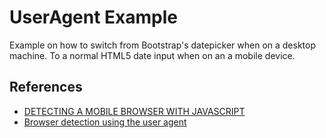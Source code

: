 # UserAgent Example

Example on how to switch from Bootstrap's datepicker when on a desktop machine. To a normal HTML5 date input when on an a mobile device.

## References

* [DETECTING A MOBILE BROWSER WITH JAVASCRIPT](http://www.gambit.ph/tip-detecting-a-mobile-browser-with-javascript/)
* [Browser detection using the user agent](https://developer.mozilla.org/en-US/docs/Web/HTTP/Browser_detection_using_the_user_agent)